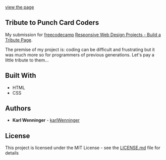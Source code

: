 [view the page](https://karlwenninger.github.io/punch-card-tribute/)	


## Tribute to Punch Card Coders

My submission for [freecodecamp](freecodecamp.org) [Responsive Web Design Projects - Build a Tribute Page](https://learn.freecodecamp.org/responsive-web-design/responsive-web-design-projects/build-a-tribute-page). 

The premise of my project is: coding can be difficult and frustrating but it was much more so for programmers of previous generations. Let's pay a little tribute to them... 

## Built With

* HTML
* CSS


## Authors

* **Karl Wenninger** - [karlWenninger](https://github.com/karlWenninger)

## License

This project is licensed under the MIT License - see the [LICENSE.md](LICENSE.md) file for details
